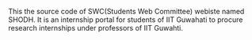 This the source code of SWC(Students Web Committee) webiste named SHODH.
It is an internship portal for students of IIT Guwahati to procure research internships under professors of IIT Guwahti. 
